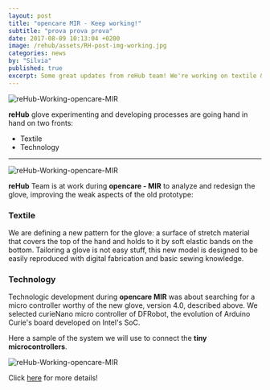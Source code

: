 ```yaml
---
layout: post
title: "opencare MIR - Keep working!"
subtitle: "prova prova prova"
date: 2017-08-09 10:13:04 +0200
image: /rehub/assets/RH-post-img-working.jpg
categories: news
by: "Silvia"
published: true
excerpt: Some great updates from reHub team! We're working on textile & tech.
---
```


<img src="https://opencarecc.github.io/rehub/assets/RH-post-img-working.jpg" alt="reHub-Working-opencare-MIR">

<b>reHub</b> glove experimenting and developing processes are going hand in hand on two fronts:

* Textile
* Technology

***

<img src="https://opencarecc.github.io/rehub/assets/RH-post-img-working-02.jpg" alt="reHub-Working-opencare-MIR">

<b>reHub</b> Team is at work during <b>opencare - MIR</b> to analyze and redesign the glove, improving the weak aspects of the old prototype:

### Textile
We are defining a new pattern for the glove: a surface of stretch material that covers the top of the hand and holds to it by soft elastic bands on the bottom. Tailoring a glove is not easy stuff, this new model is designed to be easily reproduced with digital fabrication and basic sewing knowledge.

### Technology
Technologic development during <b>opencare MIR</b> was about searching for a micro controller worthy of the new glove, version 4.0, described above.
We selected curieNano micro controller of DFRobot, the evolution of Arduino Curie's board developed on Intel's SoC.

Here a sample of the system we will use to connect the <b>tiny microcontrollers</b>.

<img src="https://opencarecc.github.io/rehub/assets/RH-post-img-working-03.jpg" alt="reHub-Working-opencare-MIR">

Click [here](https://edgeryders.eu/t/rehub--working-on-textile-tech/6677) for more details!
